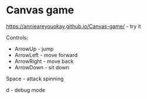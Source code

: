 # Canvas game
https://annieareyouokay.github.io/Canvas-game/ - try it

Controls:
* ArrowUp - jump
* ArrowLeft - move forward
* ArrowRight - move back 
* ArrowDown - sit down

Space - attack spinning

d - debug mode
